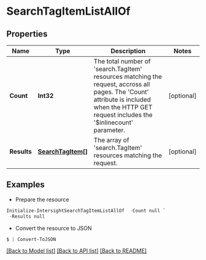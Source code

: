 # SearchTagItemListAllOf
## Properties

Name | Type | Description | Notes
------------ | ------------- | ------------- | -------------
**Count** | **Int32** | The total number of &#39;search.TagItem&#39; resources matching the request, accross all pages. The &#39;Count&#39; attribute is included when the HTTP GET request includes the &#39;$inlinecount&#39; parameter. | [optional] 
**Results** | [**SearchTagItem[]**](SearchTagItem.md) | The array of &#39;search.TagItem&#39; resources matching the request. | [optional] 

## Examples

- Prepare the resource
```powershell
Initialize-IntersightSearchTagItemListAllOf  -Count null `
 -Results null
```

- Convert the resource to JSON
```powershell
$ | Convert-ToJSON
```

[[Back to Model list]](../README.md#documentation-for-models) [[Back to API list]](../README.md#documentation-for-api-endpoints) [[Back to README]](../README.md)

